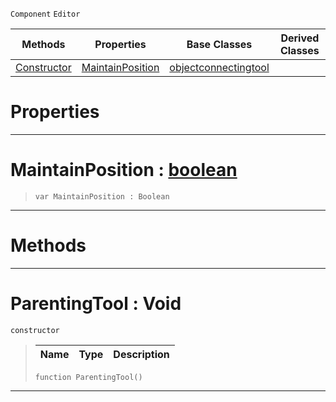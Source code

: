 `Component` `Editor`



|Methods|Properties|Base Classes|Derived Classes|
|---|---|---|---|
|[ Constructor](https://github.com/zeroengineteam/ZeroDocs/blob/master/code_reference/class_reference/parentingtool.markdown#parentingtool-void)|[ MaintainPosition](https://github.com/zeroengineteam/ZeroDocs/blob/master/code_reference/class_reference/parentingtool.markdown#maintainposition-zero-en)|[objectconnectingtool](https://github.com/zeroengineteam/ZeroDocs/blob/master/code_reference/class_reference/objectconnectingtool.markdown)| |


 #  Properties


---  
 #  MaintainPosition : [boolean](https://github.com/zeroengineteam/ZeroDocs/blob/master/code_reference/zilch_base_types/boolean.markdown)

> 
> ``` lang=cpp, name=Zilch
> var MaintainPosition : Boolean


---  
 #  Methods


---  
 #  ParentingTool : Void

 `constructor`

> 
> |Name|Type|Description|
> |---|---|---|
> ``` lang=cpp, name=Zilch
> function ParentingTool()
> ``` 


---  
 

 